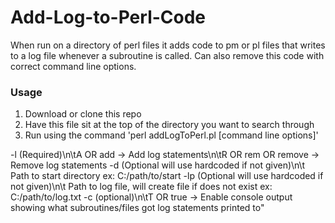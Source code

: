 # Add-Log-to-Perl-Code
When run on a directory of perl files it adds code to pm or pl files that writes to a log file whenever a subroutine is called. Can also remove this code with correct command line options.

### Usage
1. Download or clone this repo
2. Have this file sit at the top of the directory you want to search through
3. Run using the command
'perl addLogToPerl.pl [command line options]'

-l (Required)\n\tA OR add -> Add log statements\n\tR OR rem OR remove -> Remove log statements
-d (Optional will use hardcoded if not given)\n\t Path to start directory ex: C:/path/to/start
-lp (Optional will use hardcoded if not given)\n\t Path to log file, will create file if does not exist ex: C:/path/to/log.txt
-c (optional)\n\tT OR true -> Enable console output showing what subroutines/files got log statements printed to"
